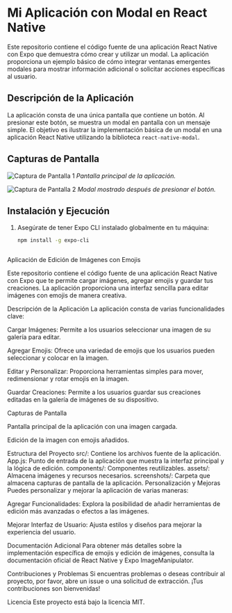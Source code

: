 # Mi Aplicación con Modal en React Native

Este repositorio contiene el código fuente de una aplicación React Native con Expo que demuestra cómo crear y utilizar un modal. La aplicación proporciona un ejemplo básico de cómo integrar ventanas emergentes modales para mostrar información adicional o solicitar acciones específicas al usuario.

## Descripción de la Aplicación

La aplicación consta de una única pantalla que contiene un botón. Al presionar este botón, se muestra un modal en pantalla con un mensaje simple. El objetivo es ilustrar la implementación básica de un modal en una aplicación React Native utilizando la biblioteca `react-native-modal`.

## Capturas de Pantalla

![Captura de Pantalla 1](screenshots/screenshot1.png)
*Pantalla principal de la aplicación.*

![Captura de Pantalla 2](screenshots/screenshot2.png)
*Modal mostrado después de presionar el botón.*

## Instalación y Ejecución

1. Asegúrate de tener Expo CLI instalado globalmente en tu máquina:

   ```bash
   npm install -g expo-cli



Aplicación de Edición de Imágenes con Emojis

Este repositorio contiene el código fuente de una aplicación React Native con Expo que te permite cargar imágenes, agregar emojis y guardar tus creaciones. La aplicación proporciona una interfaz sencilla para editar imágenes con emojis de manera creativa.

Descripción de la Aplicación
La aplicación consta de varias funcionalidades clave:

Cargar Imágenes: Permite a los usuarios seleccionar una imagen de su galería para editar.

Agregar Emojis: Ofrece una variedad de emojis que los usuarios pueden seleccionar y colocar en la imagen.

Editar y Personalizar: Proporciona herramientas simples para mover, redimensionar y rotar emojis en la imagen.

Guardar Creaciones: Permite a los usuarios guardar sus creaciones editadas en la galería de imágenes de su dispositivo.

Capturas de Pantalla

Pantalla principal de la aplicación con una imagen cargada.


Edición de la imagen con emojis añadidos.

Estructura del Proyecto
src/: Contiene los archivos fuente de la aplicación.
App.js: Punto de entrada de la aplicación que muestra la interfaz principal y la lógica de edición.
components/: Componentes reutilizables.
assets/: Almacena imágenes y recursos necesarios.
screenshots/: Carpeta que almacena capturas de pantalla de la aplicación.
Personalización y Mejoras
Puedes personalizar y mejorar la aplicación de varias maneras:

Agregar Funcionalidades: Explora la posibilidad de añadir herramientas de edición más avanzadas o efectos a las imágenes.

Mejorar Interfaz de Usuario: Ajusta estilos y diseños para mejorar la experiencia del usuario.

Documentación Adicional
Para obtener más detalles sobre la implementación específica de emojis y edición de imágenes, consulta la documentación oficial de React Native y Expo ImageManipulator.

Contribuciones y Problemas
Si encuentras problemas o deseas contribuir al proyecto, por favor, abre un issue o una solicitud de extracción. ¡Tus contribuciones son bienvenidas!

Licencia
Este proyecto está bajo la licencia MIT.